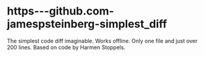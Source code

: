 https---github.com-jamespsteinberg-simplest_diff
================================================

The simplest code diff imaginable. Works offline. Only one file and just over 200 lines. Based on code by Harmen Stoppels.